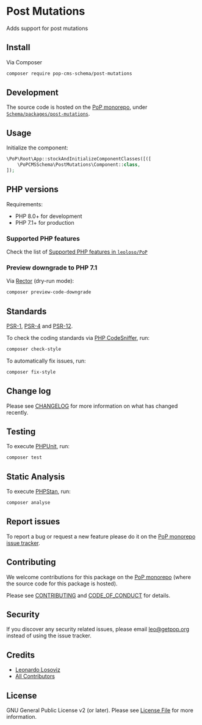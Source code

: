 # Post Mutations

<!--
[![Build Status][ico-travis]][link-travis]
[![Quality Score][ico-code-quality]][link-code-quality]
[![Software License][ico-license]](LICENSE.md)
[![Latest Version on Packagist][ico-version]][link-packagist]
[![Coverage Status][ico-scrutinizer]][link-scrutinizer]
[![Total Downloads][ico-downloads]][link-downloads]
-->

Adds support for post mutations

## Install

Via Composer

``` bash
composer require pop-cms-schema/post-mutations
```

## Development

The source code is hosted on the [PoP monorepo](https://github.com/leoloso/PoP), under [`Schema/packages/post-mutations`](https://github.com/leoloso/PoP/tree/master/layers/Schema/packages/post-mutations).

## Usage

Initialize the component:

``` php
\PoP\Root\App::stockAndInitializeComponentClasses([([
    \PoPCMSSchema\PostMutations\Component::class,
]);
```

## PHP versions

Requirements:

- PHP 8.0+ for development
- PHP 7.1+ for production

### Supported PHP features

Check the list of [Supported PHP features in `leoloso/PoP`](https://github.com/leoloso/PoP/blob/master/docs/supported-php-features.md)

### Preview downgrade to PHP 7.1

Via [Rector](https://github.com/rectorphp/rector) (dry-run mode):

```bash
composer preview-code-downgrade
```

## Standards

[PSR-1](https://www.php-fig.org/psr/psr-1), [PSR-4](https://www.php-fig.org/psr/psr-4) and [PSR-12](https://www.php-fig.org/psr/psr-12).

To check the coding standards via [PHP CodeSniffer](https://github.com/squizlabs/PHP_CodeSniffer), run:

``` bash
composer check-style
```

To automatically fix issues, run:

``` bash
composer fix-style
```

## Change log

Please see [CHANGELOG](CHANGELOG.md) for more information on what has changed recently.

## Testing

To execute [PHPUnit](https://phpunit.de/), run:

``` bash
composer test
```

## Static Analysis

To execute [PHPStan](https://github.com/phpstan/phpstan), run:

``` bash
composer analyse
```

## Report issues

To report a bug or request a new feature please do it on the [PoP monorepo issue tracker](https://github.com/leoloso/PoP/issues).

## Contributing

We welcome contributions for this package on the [PoP monorepo](https://github.com/leoloso/PoP) (where the source code for this package is hosted).

Please see [CONTRIBUTING](CONTRIBUTING.md) and [CODE_OF_CONDUCT](CODE_OF_CONDUCT.md) for details.

## Security

If you discover any security related issues, please email leo@getpop.org instead of using the issue tracker.

## Credits

- [Leonardo Losoviz][link-author]
- [All Contributors][link-contributors]

## License

GNU General Public License v2 (or later). Please see [License File](LICENSE.md) for more information.

[ico-version]: https://img.shields.io/packagist/v/pop-cms-schema/post-mutations.svg?style=flat-square
[ico-license]: https://img.shields.io/badge/license-GPLv2-brightgreen.svg?style=flat-square
[ico-travis]: https://img.shields.io/travis/pop-cms-schema/post-mutations/master.svg?style=flat-square
[ico-scrutinizer]: https://img.shields.io/scrutinizer/coverage/g/pop-cms-schema/post-mutations.svg?style=flat-square
[ico-code-quality]: https://img.shields.io/scrutinizer/g/pop-cms-schema/post-mutations.svg?style=flat-square
[ico-downloads]: https://img.shields.io/packagist/dt/pop-cms-schema/post-mutations.svg?style=flat-square

[link-packagist]: https://packagist.org/packages/pop-cms-schema/post-mutations
[link-travis]: https://travis-ci.org/pop-cms-schema/post-mutations
[link-scrutinizer]: https://scrutinizer-ci.com/g/pop-cms-schema/post-mutations/code-structure
[link-code-quality]: https://scrutinizer-ci.com/g/pop-cms-schema/post-mutations
[link-downloads]: https://packagist.org/packages/pop-cms-schema/post-mutations
[link-author]: https://github.com/leoloso
[link-contributors]: ../../../../../../contributors
